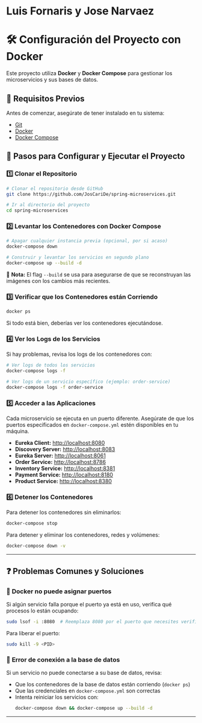 # Luis Fornaris y Jose Narvaez
# 🛠️ Configuración del Proyecto con Docker

Este proyecto utiliza **Docker** y **Docker Compose** para gestionar los microservicios y sus bases de datos.

## 📌 **Requisitos Previos**
Antes de comenzar, asegúrate de tener instalado en tu sistema:
- [Git](https://git-scm.com/downloads)
- [Docker](https://www.docker.com/get-started)
- [Docker Compose](https://docs.docker.com/compose/install/)

## 🚀 **Pasos para Configurar y Ejecutar el Proyecto**

### 1️⃣ **Clonar el Repositorio**
```bash
# Clonar el repositorio desde GitHub
git clone https://github.com/JosCariDe/spring-microservices.git

# Ir al directorio del proyecto
cd spring-microservices
```

### 2️⃣ **Levantar los Contenedores con Docker Compose**
```bash
# Apagar cualquier instancia previa (opcional, por si acaso)
docker-compose down

# Construir y levantar los servicios en segundo plano
docker-compose up --build -d
```
📌 **Nota:** El flag `--build` se usa para asegurarse de que se reconstruyan las imágenes con los cambios más recientes.

### 3️⃣ **Verificar que los Contenedores están Corriendo**
```bash
docker ps
```
Si todo está bien, deberías ver los contenedores ejecutándose.

### 4️⃣ **Ver los Logs de los Servicios**
Si hay problemas, revisa los logs de los contenedores con:
```bash
# Ver logs de todos los servicios
docker-compose logs -f

# Ver logs de un servicio específico (ejemplo: order-service)
docker-compose logs -f order-service
```

### 5️⃣ **Acceder a las Aplicaciones**
Cada microservicio se ejecuta en un puerto diferente. Asegúrate de que los puertos especificados en `docker-compose.yml` estén disponibles en tu máquina.

- **Eureka Client:** [http://localhost:8080](http://localhost:8080)
- **Discovery Server:** [http://localhost:8083](http://localhost:8080)
- **Eureka Server:** [http://localhost:8061](http://localhost:8080)
- **Order Service:** [http://localhost:8786](http://localhost:8080)
- **Inventory Service:** [http://localhost:8381](http://localhost:8181)
- **Payment Service:** [http://localhost:8180](http://localhost:8182)
- **Product Service:** [http://localhost:8380](http://localhost:8280)

### 6️⃣ **Detener los Contenedores**
Para detener los contenedores sin eliminarlos:
```bash
docker-compose stop
```
Para detener y eliminar los contenedores, redes y volúmenes:
```bash
docker-compose down -v
```

---

## ❓ **Problemas Comunes y Soluciones**
### 🔴 **Docker no puede asignar puertos**
Si algún servicio falla porque el puerto ya está en uso, verifica qué procesos lo están ocupando:
```bash
sudo lsof -i :8080  # Reemplaza 8080 por el puerto que necesites verificar
```
Para liberar el puerto:
```bash
sudo kill -9 <PID>
```

### 🔴 **Error de conexión a la base de datos**
Si un servicio no puede conectarse a su base de datos, revisa:
- Que los contenedores de la base de datos están corriendo (`docker ps`)
- Que las credenciales en `docker-compose.yml` son correctas
- Intenta reiniciar los servicios con:
  ```bash
  docker-compose down && docker-compose up --build -d
  ```

---



